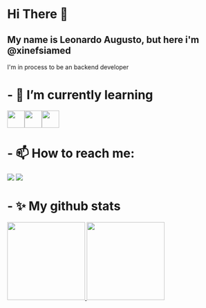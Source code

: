 # Hi There 👋
## My name is Leonardo Augusto, but here i'm @xinefsiamed
I'm in process to be an backend developer

# - 🌱 I’m currently learning
<img src="https://cdn.jsdelivr.net/gh/devicons/devicon/icons/javascript/javascript-original.svg" width=40 heigth=40/><img src="https://cdn.jsdelivr.net/gh/devicons/devicon/icons/nodejs/nodejs-original.svg" width=40 heigth=40/><img src="https://cdn.jsdelivr.net/gh/devicons/devicon/icons/postgresql/postgresql-original.svg" width=40 heigth=40/>

# - 📫 How to reach me:
<div>
<a href = "mailto:leonardoaugusto.soliveira@gmail.com"><img src="https://img.shields.io/badge/Gmail-D14836?style=for-the-badge&logo=gmail&logoColor=white" target="_blank"></a>
<a href="https://www.linkedin.com/in/leoaugustosoliveira" target="_blank"><img src="https://img.shields.io/badge/-LinkedIn-%230077B5?style=for-the-badge&logo=linkedin&logoColor=white" target="_blank"></a>   
</div>

# - ✨ My github stats
<div>
<a href="https://github.com/xinefsiamed">
<img height="180em" src="https://github-readme-stats.vercel.app/api/top-langs/?username=xinefsiamed&layout=compact&langs_count=7&theme=dracula"/>
<img height="180em" src="https://github-readme-stats.vercel.app/api?username=xinefsiamed&show_icons=true&theme=dracula&include_all_commits=true&count_private=true"/>
</div>
